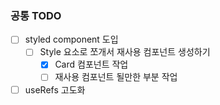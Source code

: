### 공통 TODO
- [ ] styled component 도입
  - [ ] Style 요소로 쪼개서 재사용 컴포넌트 생성하기
    - [x] Card 컴포넌트 작업
    - [ ] 재사용 컴포넌트 될만한 부분 작업
- [ ] useRefs 고도화